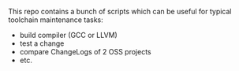 This repo contains a bunch of scripts which can be useful
for typical toolchain maintenance tasks:
* build compiler (GCC or LLVM)
* test a change
* compare ChangeLogs of 2 OSS projects
* etc.
